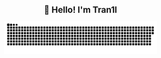<h1 align="center">👋 Hello! I'm Tran1l </h1>
<p align="center">
 <img width="600" src="assets/github-snake.svg" alt="snake"/>
</p>
